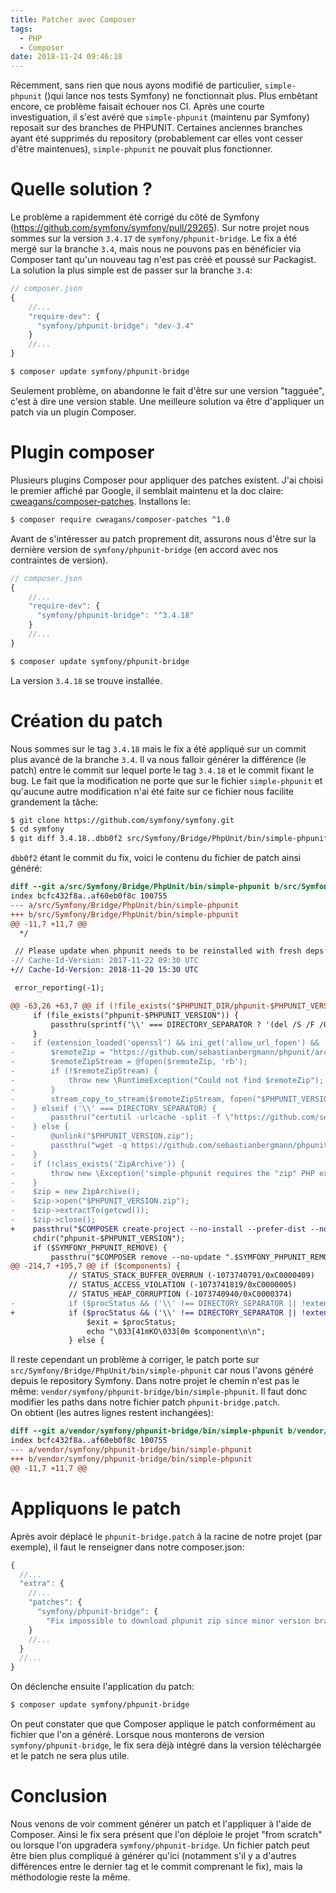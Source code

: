 ```yaml
---
title: Patcher avec Composer
tags:
  - PHP
  - Composer
date: 2018-11-24 09:46:18
---
```


Récemment, sans rien que nous ayons modifié de particulier, `simple-phpunit` ()qui lance nos tests Symfony) ne fonctionnait plus. Plus embêtant encore, ce problème faisait échouer nos CI. Après une courte investiguation, il s'est avéré que `simple-phpunit` (maintenu par Symfony) reposait sur des branches de PHPUNIT. Certaines anciennes branches ayant été supprimés du repository (probablement car elles vont cesser d'être maintenues), `simple-phpunit` ne pouvait plus fonctionner.

# Quelle solution ?
<!-- more -->
Le problème a rapidemment été corrigé du côté de Symfony (https://github.com/symfony/symfony/pull/29265). Sur notre projet nous sommes sur la version `3.4.17` de `symfony/phpunit-bridge`. Le fix a été mergé sur la branche `3.4`, mais nous ne pouvons pas en bénéficier via Composer tant qu'un nouveau tag n'est pas créé et poussé sur Packagist.  
La solution la plus simple est de passer sur la branche `3.4`:
```javascript
// composer.json
{
    //...
    "require-dev": {
      "symfony/phpunit-bridge": "dev-3.4"
    }
    //...
}
```
```bash
$ composer update symfony/phpunit-bridge
```
Seulement problème, on abandonne le fait d'être sur une version "tagguée", c'est à dire une version stable.
Une meilleure solution va être d'appliquer un patch via un plugin Composer.

# Plugin composer
Plusieurs plugins Composer pour appliquer des patches existent. J'ai choisi le premier affiché par Google, il semblait maintenu et la doc claire: [cweagans/composer-patches](https://github.com/cweagans/composer-patches). Installons le:
```bash
$ composer require cweagans/composer-patches ^1.0
```
Avant de s'intéresser au patch proprement dit, assurons nous d'être sur la dernière version de `symfony/phpunit-bridge` (en accord avec nos contraintes de version).
```javascript
// composer.json
{
    //...
    "require-dev": {
      "symfony/phpunit-bridge": "^3.4.18"
    }
    //...
}
```
```bash
$ composer update symfony/phpunit-bridge
```
La version `3.4.18` se trouve installée.

# Création du patch
Nous sommes sur le tag `3.4.18` mais le fix a été appliqué sur un commit plus avancé de la branche `3.4`. Il va nous falloir générer la différence (le patch) entre le commit sur lequel porte le tag `3.4.18` et le commit fixant le bug. Le fait que la modification ne porte que sur le fichier `simple-phpunit` et qu'aucune autre modification n'ai été faite sur ce fichier nous facilite grandement la tâche:
```bash
$ git clone https://github.com/symfony/symfony.git
$ cd symfony
$ git diff 3.4.18..dbb0f2 src/Symfony/Bridge/PhpUnit/bin/simple-phpunit > phpunit-bridge.patch
```
`dbb0f2` étant le commit du fix, voici le contenu du fichier de patch ainsi généré:
```diff
diff --git a/src/Symfony/Bridge/PhpUnit/bin/simple-phpunit b/src/Symfony/Bridge/PhpUnit/bin/simple-phpunit
index bcfc432f8a..af60eb0f8c 100755
--- a/src/Symfony/Bridge/PhpUnit/bin/simple-phpunit
+++ b/src/Symfony/Bridge/PhpUnit/bin/simple-phpunit
@@ -11,7 +11,7 @@
  */

 // Please update when phpunit needs to be reinstalled with fresh deps:
-// Cache-Id-Version: 2017-11-22 09:30 UTC
+// Cache-Id-Version: 2018-11-20 15:30 UTC

 error_reporting(-1);

@@ -63,26 +63,7 @@ if (!file_exists("$PHPUNIT_DIR/phpunit-$PHPUNIT_VERSION/phpunit") || md5_file(__
     if (file_exists("phpunit-$PHPUNIT_VERSION")) {
         passthru(sprintf('\\' === DIRECTORY_SEPARATOR ? '(del /S /F /Q %s & rmdir %1$s) >nul': 'rm -rf %s', "phpunit-$PHPUNIT_VERSION"));
     }
-    if (extension_loaded('openssl') && ini_get('allow_url_fopen') && !isset($_SERVER['http_proxy']) && !isset($_SERVER['https_proxy'])) {
-        $remoteZip = "https://github.com/sebastianbergmann/phpunit/archive/$PHPUNIT_VERSION.zip";
-        $remoteZipStream = @fopen($remoteZip, 'rb');
-        if (!$remoteZipStream) {
-            throw new \RuntimeException("Could not find $remoteZip");
-        }
-        stream_copy_to_stream($remoteZipStream, fopen("$PHPUNIT_VERSION.zip", 'wb'));
-    } elseif ('\\' === DIRECTORY_SEPARATOR) {
-        passthru("certutil -urlcache -split -f \"https://github.com/sebastianbergmann/phpunit/archive/$PHPUNIT_VERSION.zip\" $PHPUNIT_VERSION.zip");
-    } else {
-        @unlink("$PHPUNIT_VERSION.zip");
-        passthru("wget -q https://github.com/sebastianbergmann/phpunit/archive/$PHPUNIT_VERSION.zip");
-    }
-    if (!class_exists('ZipArchive')) {
-        throw new \Exception('simple-phpunit requires the "zip" PHP extension to be installed and enabled in order to uncompress the downloaded PHPUnit packages.');
-    }
-    $zip = new ZipArchive();
-    $zip->open("$PHPUNIT_VERSION.zip");
-    $zip->extractTo(getcwd());
-    $zip->close();
+    passthru("$COMPOSER create-project --no-install --prefer-dist --no-scripts --no-plugins --no-progress --ansi phpunit/phpunit phpunit-$PHPUNIT_VERSION \"$PHPUNIT_VERSION.*\"");
     chdir("phpunit-$PHPUNIT_VERSION");
     if ($SYMFONY_PHPUNIT_REMOVE) {
         passthru("$COMPOSER remove --no-update ".$SYMFONY_PHPUNIT_REMOVE);
@@ -214,7 +195,7 @@ if ($components) {
             // STATUS_STACK_BUFFER_OVERRUN (-1073740791/0xC0000409)
             // STATUS_ACCESS_VIOLATION (-1073741819/0xC0000005)
             // STATUS_HEAP_CORRUPTION (-1073740940/0xC0000374)
-            if ($procStatus && ('\\' !== DIRECTORY_SEPARATOR || !extension_loaded('apcu') || !ini_get('apc.enable_cli') || !in_array($procStatus, array(-1073740791, -1073741819, -1073740940)))) {
+            if ($procStatus && ('\\' !== DIRECTORY_SEPARATOR || !extension_loaded('apcu') || !filter_var(ini_get('apc.enable_cli'), FILTER_VALIDATE_BOOLEAN) || !in_array($procStatus, array(-1073740791, -1073741819, -1073740940)))) {
                 $exit = $procStatus;
                 echo "\033[41mKO\033[0m $component\n\n";
             } else {
```
Il reste cependant un problème à corriger, le patch porte sur `src/Symfony/Bridge/PhpUnit/bin/simple-phpunit` car nous l'avons généré depuis le repository Symfony. Dans notre projet le chemin n'est pas le même: `vendor/symfony/phpunit-bridge/bin/simple-phpunit`. Il faut donc modifier les paths dans notre fichier patch `phpunit-bridge.patch`.  
On obtient (les autres lignes restent inchangées):
```diff
diff --git a/vendor/symfony/phpunit-bridge/bin/simple-phpunit b/vendor/symfony/phpunit-bridge/bin/simple-phpunit
index bcfc432f8a..af60eb0f8c 100755
--- a/vendor/symfony/phpunit-bridge/bin/simple-phpunit
+++ b/vendor/symfony/phpunit-bridge/bin/simple-phpunit
@@ -11,7 +11,7 @@
```

# Appliquons le patch
Après avoir déplacé le `phpunit-bridge.patch` à la racine de notre projet (par exemple), il faut le renseigner dans notre composer.json:
```javascript
{
  //...
  "extra": {
    //...
    "patches": {
      "symfony/phpunit-bridge": {
        "Fix impossible to download phpunit zip since minor version branches has been deleted": "phpunit-bridge.patch"
    }
    //...
  }
  //...    
}
```
On déclenche ensuite l'application du patch:
```bash
$ composer update symfony/phpunit-bridge
```
On peut constater que que Composer applique le patch conformément au fichier que l'on a généré. Lorsque nous monterons de version `symfony/phpunit-bridge`, le fix sera déjà intégré dans la version téléchargée et le patch ne sera plus utile.

# Conclusion
Nous venons de voir comment générer un patch et l'appliquer à l'aide de Composer. Ainsi le fix sera présent que l'on déploie le projet "from scratch" ou lorsque l'on upgradera `symfony/phpunit-bridge`. Un fichier patch peut être bien plus compliqué à générer qu'ici (notamment s'il y a d'autres différences entre le dernier tag et le commit comprenant le fix), mais la méthodologie reste la même.
